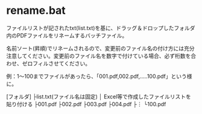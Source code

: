 # rename.bat
ファイルリストが記されたtxt(list.txt)を基に、ドラッグ＆ドロップしたフォルダ内のPDFファイルをリネームするバッチファイル。

名前ソート(昇順)でリネームされるので、変更前のファイル名の付け方には充分注意してください。変更前のファイル名を数字で付けている場合、必ず桁数を合わせ、ゼロフィルさせてください。

例：1～100までファイルがあったら、「001.pdf,002.pdf,.....100.pdf」という様に。



[フォルダ]
   ├list.txt(ファイル名は固定)
   │   Excel等で作成したファイルリストを貼り付ける
   ├001.pdf
   ├002.pdf
   ├003.pdf
   ├004.pdf
   ├︙
   └100.pdf
   
 
